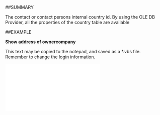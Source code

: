 

##SUMMARY


The contact or contact persons internal country id. By using the OLE DB Provider, all the properties of the country table are available



##EXAMPLE

**Show address of ownercompany**

This text may be copied to the notepad, and saved as a *.vbs file. Remember to change the login information.

![](../../Examples/vbs/SOAddress.vbs.txt)





